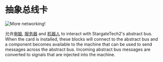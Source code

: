 # 抽象总线卡

![More networking!](oredict:oc:abstractBusCard)

允许[电脑](../general/computer.md), [服务器](server1.md) and [机器人](../block/robot.md) to interact with StargateTech2's abstract bus. When the card is installed, these blocks will connect to the abstract bus and a component becomes available to the machine that can be used to send messages across the abstract bus. Incoming abstract bus messages are converted to signals that are injected into the machine.
